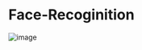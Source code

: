 # Face-Recoginition
![image](https://drive.google.com/file/d/1idiunLgheQPxi9foxEK-F3ErjoB-Oijy/view?usp=sharing)
